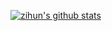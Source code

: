[![zihun's github stats](https://github-readme-stats.vercel.app/api?username=zihuns&count_private=true&&show_icons=true&theme=tokyonight)](https://github.com/zihuns/)
